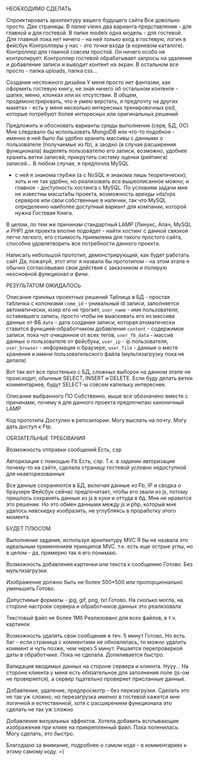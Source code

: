 НЕОБХОДИМО СДЕЛАТЬ

Спроектировать архитектуру вашего будущего сайта
  Все довольно просто. Две страницы. В папке views два варианта представления - для главной и для гостевой.
  В папке models одна модель - для гостевой. Для главной пока нет ничего - на ней только вход в гостевую, логин в фейсбук
  Контроллеры у нас - это точки входа (в корневом каталоге). Контроллер для главной совсем простой. Он ничего особо не контролирует. Контроллер гостевой
  обрабатывает запросы на удаление и добавление записи и выводит контент на экран.
  В остальном все просто - папка uploads, папка css...
  
Создание несложного дизайна
  У меня просто нет фантазии, как оформить гостевую книгу, не зная ничего об остальном контенте - шапке, меню, клонках или их отсутствии.
  В общем, продемонстрировать, что я умею верстать, я предпочту на других макетах - есть у меня несколько интересных тренировочных psd, 
  которые потребуют более интересных или оригинальных решений
  
Предложить и обосновать варианты среды выполнения (серв, БД, ОС)
  Мне следовало бы использовать MongoDB или что-то подобное - именно в ней было бы удобно хранить массивы с данными
  о пользователе (получаемые из fb), а заодно (в случае расширения функционала) выделять пользователю его записи, 
  возможно, удобнее хранить ветки записей, прикрутить систему оценки (рейтинга) записей... В любом случае, я предпочла MySQL
  - с ней я знакома глубже (а с NoSQL я знакома лишь теоретически); хоть и не так удобно, но реализовать все вышеописанное можно;
  и главное - доступность хостинга с MySQL. По условиям задачи мне не известны масштабы проекта, возможность аренды vds/vps 
  серверов или свои собственные в наличии, так что MySQL определенно наиболее доступный вариант для компании, которой 
  нужна Гостевая Книга.

  В целом, по тем же причинам стандартный LAMP (Линукс, Апач, MySQL и PHP) для проекта вполне подойдет - найти хостинг 
  с данной связкой легче легкого, его стоимость приемлема для такого простого сайта, способна удовлетворить все потребности 
  данного проекта.
  
Написать небольшой прототип, демонстрирующий, как будет работать сайт
  Да, пожалуй, этот итог я назвала бы прототипом - на этом этапе я обычно согласовываю свои действия с заказчиком и 
  полирую неосновной функционал и фичи.
  
РЕЗУЛЬТАТОМ ОЖИДАЛОСЬ

Описание приняых проектных решений
  Таблица в БД - простая табличка с колонками 
    `comm_id` - уникальный id записи, заполняется автоматически, юзер его не трогает,
    `user_name` - имя пользователя, оставившего запись, просто чтобы не выаскивать его из массива данных от ФБ
    `date` - дата создания записи, которая атоматически ставится функцией-обработчиком добавления
    `content` - содержимое записи, пока чот очищенное от всех тегов,
    `user_fb_data` - массив данных о пользователе от фейсбука,
    `user_ip` - ip пользователя,
    `user_browser` - информация о браузере,
    `user_file` - данные о месте хранения и имени пользовательского файла (мультизагрузку пока не делала)
    
  Вот так вот все простенько с БД, сложных выборок на данном этапе не происходит, обычные SELECT, INSERT и DELETE. Если буду делать
  ветки комментариев, будут SELECT-ы совсем капельку интереснее.
  
Описание выбранного ПО
  Собственно, выше все обозначено вместе с причинами, почему я для данного проекта предпочитаю каноничный LAMP
  
Код прототипа
  Доступен в репозитории. Могу выслать на почту. Могу дать доступ к Ftp.
  
ОБЯЗАТЕЛЬНЫЕ ТРЕБОВАНИЯ

Возможность отправки сообщений
  Есть, сэр
  
Авторизация с помощью Fb
  Есть, сэр. Т.к. в задании авторизация почему-то на сайте, сделала страницу гостевой условно недоступной для неавторизованных
  
Все данные сохраняются в БД, включая данные из Fb, IP и сводка о браузере
  Фейсбук сейчас предпочитает, чтобы его звали из js, потому пришлось сохранять данные из js в куки
  и оттуда в бд. Мне не нравится это решение. Но это обмен данными между js и php, который мне удалось 
  навскидку изобразить, не углубляясь в проработку этого момента
  
БУДЕТ ПЛЮСОМ

Выполнение задания, используя архитектуру MVC
  Я бы не назвала это идеальным применением принципов MVC. т.к. есть еще острые углы, но в целом - да,
  примерно так я его понимаю.
  
Возможность добавления картинки или текста к сообщению
  Готово. Без мультизагрузки.
  
Изображение должно быть не более 500*500 или пропорционально уменьшить
  Готово.
  
Допустимые форматы - jpg, gif, png, txt
  Готово. На сколько могла, на стороне настроек сервера и обработчиков данных это реализовала
  
Текстовый файл не более 1Мб
  Реализовано для всех файлов, в т.ч. картинок
  
Возможность удалять свои сообщения в теч. 5 минут
  Готово. Но есть баг - если страница с комментами не обновлялась, то можно удалить коммент и чуть позже, 
  чем через 5 минут. Решается перепроверкой даты в обработчике. Пока не сделала. Допиливается быстро.
  
Валидация вводимых данных на стороне сервера и клиента.
  Нууу... На стороне клиента у меня есть обязательное для заполнения поле (js-ом не проверяется), а сервер
  тщательно проверяет присланные данные.
  
Добавление, удаление, предпросмотр - без перезагрузки.
  Сделать это не так уж сложно, но перезагрузка именно в гостевой кажется мне логичной и естественной,
  хотя с расширением функционала это сделать не так уж сложно
  
Добавление визуальных эффектов.
  Хотела добавить всплывающие изображения при клике на прикрепленный файл. Пока поленилась. Могу сделать,
  это быстро.
  
  
  
  Благодарю за внимание, подробнее о самом коде - в комментариях к этому самому коду. =)
